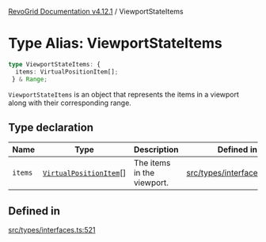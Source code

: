 [RevoGrid Documentation v4.12.1](README.md) / ViewportStateItems

# Type Alias: ViewportStateItems

```ts
type ViewportStateItems: {
  items: VirtualPositionItem[];
 } & Range;
```

`ViewportStateItems` is an object that represents the items in a viewport
along with their corresponding range.

## Type declaration

| Name | Type | Description | Defined in |
| ------ | ------ | ------ | ------ |
| `items` | [`VirtualPositionItem`](Interface.VirtualPositionItem.md)[] | The items in the viewport. | [src/types/interfaces.ts:525](https://github.com/revolist/revogrid/blob/d509c0063a76a472726c991b21f1c163442771b4/src/types/interfaces.ts#L525) |

## Defined in

[src/types/interfaces.ts:521](https://github.com/revolist/revogrid/blob/d509c0063a76a472726c991b21f1c163442771b4/src/types/interfaces.ts#L521)
